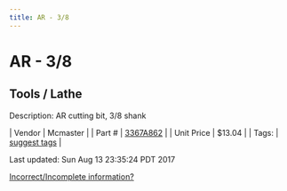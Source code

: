 ```yaml
---
title: AR - 3/8
---
```


# AR - 3/8
## Tools / Lathe
Description: 	AR cutting bit, 3/8 shank 

| Vendor | Mcmaster | 
| Part # | [3367A862](https://www.mcmaster.com/#3367A862) | 
| Unit Price | $13.04 | 
| Tags: | [suggest tags](https://docs.google.com/forms/d/e/1FAIpQLSeWyY8v3RgOty-MyWmh9U0iivNYN_molChYyS-0U-o-kOAv_g/viewform) | 

Last updated: Sun Aug 13 23:35:24 PDT 2017

 [Incorrect/Incomplete information?](https://docs.google.com/forms/d/e/1FAIpQLSeWyY8v3RgOty-MyWmh9U0iivNYN_molChYyS-0U-o-kOAv_g/viewform)